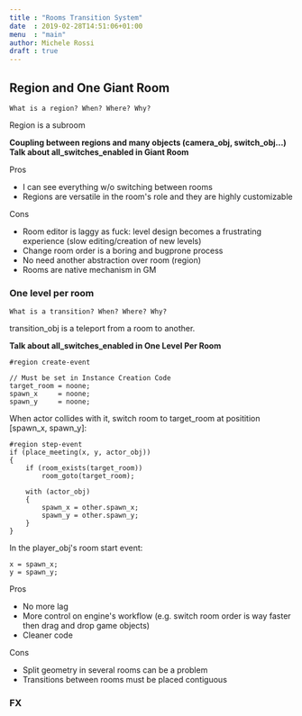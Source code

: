```yaml
---
title : "Rooms Transition System"
date  : 2019-02-28T14:51:06+01:00
menu  : "main"
author: Michele Rossi
draft : true
---
```


## Region and One Giant Room

```
What is a region? When? Where? Why?
```

Region is a subroom

__Coupling between regions and many objects (camera_obj, switch_obj...)__
__Talk about all_switches_enabled in Giant Room__

Pros

* I can see everything w/o switching between rooms
* Regions are versatile in the room's role and they are highly customizable

Cons

* Room editor is laggy as fuck: level design becomes a frustrating experience (slow editing/creation of new levels)
* Change room order is a boring and bugprone process
* No need another abstraction over room (region)
* Rooms are native mechanism in GM

### One level per room

```
What is a transition? When? Where? Why?
```

transition_obj is a teleport from a room to another.

__Talk about all_switches_enabled in One Level Per Room__


```
#region create-event

// Must be set in Instance Creation Code
target_room = noone;
spawn_x     = noone;
spawn_y     = noone;

```
When actor collides with it, switch room to target_room at positition [spawn_x, spawn_y]:

```
#region step-event
if (place_meeting(x, y, actor_obj))
{
	if (room_exists(target_room))
		room_goto(target_room);
		
	with (actor_obj)
	{
		spawn_x = other.spawn_x;
		spawn_y = other.spawn_y;
	}
}
```

In the player_obj's room start event:

```
x = spawn_x;
y = spawn_y;
```

Pros

* No more lag
* More control on engine's workflow (e.g. switch room order is way faster then drag and drop game objects)
* Cleaner code

Cons

* Split geometry in several rooms can be a problem
* Transitions between rooms must be placed contiguous

### FX

